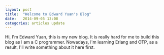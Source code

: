 ```yaml
---
layout: post
title:  "Welcome to Edward Yuan's Blog"
date:   2014-09-05 13:00
categories: articles update
---
```


Hi, I'm Edward Yuan, this is my new blog. 
It is really hard for me to build this blog as I am a C programmer.
Nowadays, I'm learning Erlang and OTP, as a result, I'll write something about it here first.


